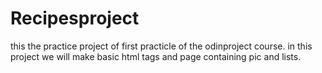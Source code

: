 # Recipesproject
this the practice project of first practicle of the odinproject course. in this project we will make basic html tags and page containing pic and lists.